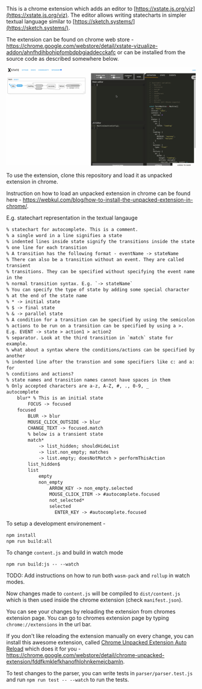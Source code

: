 This is a chrome extension which adds an editor to [https://xstate.js.org/viz](https://xstate.js.org/viz). The editor allows writing statecharts in simpler textual language similar to [https://sketch.systems/](https://sketch.systems/).

The extension can be found on chrome web store - https://chrome.google.com/webstore/detail/xstate-vizualize-addon/ahnfhdihbohipfombdpbgiaddecckafc or can be installed from the source code as described somewhere below.

![Textual statechart gif](images/sketch_to_xstate_viz.gif)

To use the extension, clone this repository and load it as unpacked extension in chrome. 

Instruction on how to load an unpacked extension in chrome can be found here - https://webkul.com/blog/how-to-install-the-unpacked-extension-in-chrome/.

E.g. statechart representation in the textual langauge 

```
% statechart for autocomplete. This is a comment.
% a single word in a line signifies a state
% indented lines inside state signify the transitions inside the state
% one line for each transition
% A transition has the following format - eventName -> stateName
% There can also be a transition without an event. They are called transient
% transitions. They can be specified without specifying the event name in the
% normal transition syntax. E.g. `-> stateName` 
% You can specify the type of state by adding some special character
% at the end of the state name
% * -> initial state
% $ -> final state
% & -> parallel state
% A condition for a transition can be specified by using the semicolon 
% actions to be run on a transition can be specified by using a >. E.g. EVENT -> state > action1 > action2
% separator. Look at the third transition in `match` state for example.
% what about a syntax where the conditions/actions can be specified by another
% indented line after the transtion and some specifiers like c: and a: for
% conditions and actions?
% state names and transition names cannot have spaces in them
% Only accepted characters are a-z, A-Z, #, ., 0-9, _
autocomplete
    blur* % This is an initial state
        FOCUS -> focused
    focused
        BLUR -> blur
        MOUSE_CLICK_OUTSIDE -> blur
        CHANGE_TEXT -> focused.match
        % below is a transient state
        match*
            -> list_hidden; shouldHideList
            -> list.non_empty; matches
            -> list.empty; doesNotMatch > performThisAction
        list_hidden$
        list
            empty
            non_empty
                ARROW_KEY -> non_empty.selected
                MOUSE_CLICK_ITEM -> #autocomplete.focused
                not_selected*
                selected
                  ENTER_KEY -> #autocomplete.focused
```

To setup a development environement - 

```
npm install
npm run build:all
```

To change `content.js` and build in watch mode

```
npm run build:js -- --watch
```

TODO: Add instructions on how to run both `wasm-pack` and `rollup` in watch
modes.

Now changes made to `content.js` will be compiled to `dist/content.js` which is then used inside the chrome extension (check `manifest.json`).

You can see your changes by reloading the extension from chromes extension page. You can go to chromes extension page by typing `chrome://extensions` in the url bar.

If you don't like reloading the extension manually on every change, you can install this awesome extension, called [Chrome Unpacked Extension Auto Reload](https://chrome.google.com/webstore/detail/chrome-unpacked-extension/fddfkmklefkhanofhlohnkemejcbamln) which does it for you - https://chrome.google.com/webstore/detail/chrome-unpacked-extension/fddfkmklefkhanofhlohnkemejcbamln.

To test changes to the parser, you can write tests in `parser/parser.test.js` and run `npm run test -- --watch` to run the tests.
